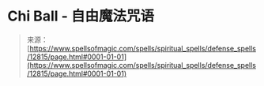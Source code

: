 <!--yml

category: 未分类

date: 2024-06-12 18:50:46

-->

# Chi Ball - 自由魔法咒语

> 来源：[https://www.spellsofmagic.com/spells/spiritual_spells/defense_spells/12815/page.html#0001-01-01](https://www.spellsofmagic.com/spells/spiritual_spells/defense_spells/12815/page.html#0001-01-01)

